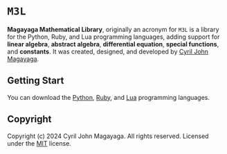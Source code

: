 # `M3L`
**Magayaga Mathematical Library**, originally an acronym for `M3L` is a library for the Python, Ruby, and Lua programming languages, adding support for **linear algebra**, **abstract algebra**, **differential equation**, **special functions**, and **constants**. It was created, designed, and developed by [Cyril John Magayaga](https://github.com/magayaga).

## Getting Start

You can download the [Python](https://python.org), [Ruby](https://ruby-lang.org), and [Lua](https://lua.org) programming languages.

## Copyright
Copyright (c) 2024 Cyril John Magayaga. All rights reserved. Licensed under the [MIT](LICENSE) license.
